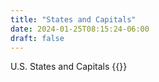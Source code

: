 ```yaml
---
title: "States and Capitals"
date: 2024-01-25T08:15:24-06:00
draft: false
---
```


U.S. States and Capitals
{{<capitals>}}